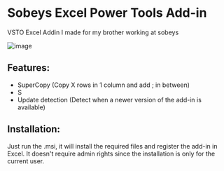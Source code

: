 # Sobeys Excel Power Tools Add-in
VSTO Excel Addin I made for my brother working at sobeys

![image](https://user-images.githubusercontent.com/5427239/119072494-8ec07d00-b9b9-11eb-95f6-e6f3351a530c.png)

## Features:
- SuperCopy (Copy X rows in 1 column and add ; in between)
- S
- Update detection (Detect when a newer version of the add-in is available)

## Installation:
Just run the .msi, it will install the required files and register the add-in in Excel. It doesn't require admin rights since the installation is only for the current user.
